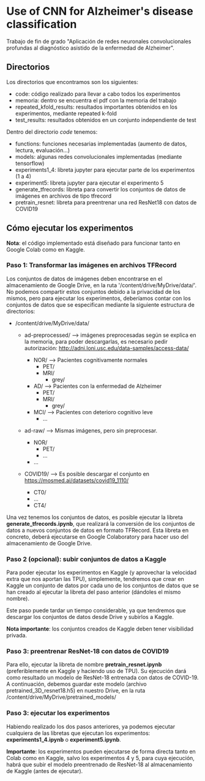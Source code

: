# Use of CNN for Alzheimer's disease classification

Trabajo de fin de grado "Aplicación de redes neuronales convolucionales profundas al diagnóstico asistido de la enfermedad de Alzheimer".

## Directorios

Los directorios que encontramos son los siguientes:
- code: código realizado para llevar a cabo todos los experimentos
- memoria: dentro se encuentra el pdf con la memoria del trabajo
- repeated_kfold_results: resultados importantes obtenidos en los experimentos, mediante repeated k-fold
- test_results: resultados obtenidos en un conjunto independiente de test

Dentro del directorio *code* tenemos:
- functions: funciones necesarias implementadas (aumento de datos, lectura, evaluación...)
- models: algunas redes convolucionales implementadas (mediante tensorflow)
- experiments1_4: libreta jupyter para ejecutar parte de los experimentos (1 a 4)
- experiment5: libreta jupyter para ejecutar el experimento 5
- generate_tfrecords: libreta para convertir los conjuntos de datos de imágenes en archivos de tipo tfrecord
- pretrain_resnet: libreta para preentrenar una red ResNet18 con datos de COVID19

## Cómo ejecutar los experimentos

**Nota**: el código implementado está diseñado para funcionar tanto en Google Colab como en Kaggle.

### Paso 1: Transformar las imágenes en archivos TFRecord

Los conjuntos de datos de imágenes deben encontrarse en el almacenamiento de Google Drive, en la ruta '/content/drive/MyDrive/data/'. No podemos compartir estos conjuntos debido a la privacidad de los mismos, pero para ejecutar los experimentos, deberíamos contar con los conjuntos de datos que se especifican mediante la siguiente estructura de directorios:

- /content/drive/MyDrive/data/
  - ad-preprocessed/ --> imágenes preprocesadas según se explica en la memoria, para poder descargarlas, es necesario pedir autorización: http://adni.loni.usc.edu/data-samples/access-data/
    - NOR/ --> Pacientes cognitivamente normales
      - PET/
      - MRI/
        - grey/
    - AD/ --> Pacientes con la enfermedad de Alzheimer
      - PET/
      - MRI/
        - grey/
    - MCI/ --> Pacientes con deterioro cognitivo leve
      - ...
  - ad-raw/ --> Mismas imágenes, pero sin preprocesar. 
    - NOR/
      - PET/
      - ...
    - ...

  - COVID19/ --> Es posible descargar el conjunto en https://mosmed.ai/datasets/covid19_1110/
    - CT0/
    - ...
    - CT4/

Una vez tenemos los conjuntos de datos, es posible ejecutar la libreta **generate_tfrecords.ipynb**, que realizará la conversión de los conjuntos de datos a nuevos conjuntos de datos en formato TFRecord. Esta libreta en concreto, deberá ejecutarse en Google Colaboratory para hacer uso del almacenamiento de Google Drive.

### Paso 2 (opcional): subir conjuntos de datos a Kaggle

Para poder ejecutar los experimentos en Kaggle (y aprovechar la velocidad extra que nos aportan las TPU), simplemente, tendremos que crear en Kaggle un conjunto de datos por cada uno de los conjuntos de datos que se han creado al ejecutar la libreta del paso anterior (dándoles el mismo nombre).

Este paso puede tardar un tiempo considerable, ya que tendremos que descargar los conjuntos de datos desde Drive y subirlos a Kaggle.

**Nota importante**: los conjuntos creados de Kaggle deben tener visibilidad privada.


### Paso 3: preentrenar ResNet-18 con datos de COVID19

Para ello, ejecutar la libreta de nombre **pretrain_resnet.ipynb** (preferiblemente en Kaggle y haciendo uso de TPU). Su ejecución dará como resultado un modelo de ResNet-18 entrenada con datos de COVID-19. A continuación, debemos guardar este modelo (archivo pretrained_3D_resnet18.h5) en nuestro Drive, en la ruta /content/drive/MyDrive/pretrained_models/

### Paso 3: ejecutar los experimentos

Habiendo realizado los dos pasos anteriores, ya podemos ejecutar cualquiera de las libretas que ejecutan los experimentos: **experiments1_4.ipynb** o **experiment5.ipynb**.

**Importante**: los experimentos pueden ejecutarse de forma directa tanto en Colab como en Kaggle, salvo los experimentos 4 y 5, para cuya ejecución, habrá que subir el modelo preentrenado de ResNet-18 al almacenamiento de Kaggle (antes de ejecutar).
